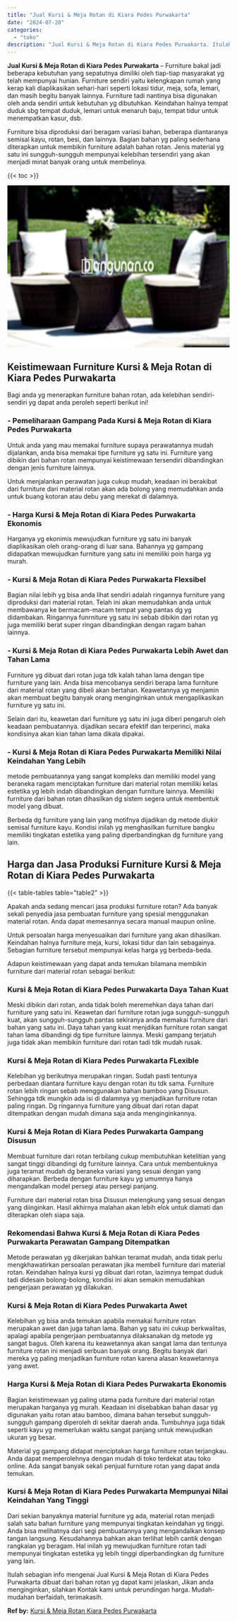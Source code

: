 ```yaml
---
title: "Jual Kursi & Meja Rotan di Kiara Pedes Purwakarta"
date: "2024-07-20"
categories: 
  - "toko"
description: "Jual Kursi & Meja Rotan di Kiara Pedes Purwakarta. Itulah sebagian info mengenai Jual Kursi & Meja Rotan di Kiara Pedes Purwakarta dibuat dari bahan rotan yg..."
---
```


**Jual Kursi & Meja Rotan di Kiara Pedes Purwakarta** – Furniture bakal jadi beberapa kebutuhan yang sepatutnya dimiliki oleh tiap-tiap masyarakat yg telah mempunyai hunian. Furniture sendiri yaitu kelengkapan rumah yang kerap kali diaplikasikan sehari-hari seperti lokasi tidur, meja, sofa, lemari, dan masih begitu banyak lainnya. Furniture tadi nantinya bisa digunakan oleh anda sendiri untuk kebutuhan yg dibutuhkan. Keindahan halnya tempat duduk sbg tempat duduk, lemari untuk menaruh baju, tempat tidur untuk menempatkan kasur, dsb.

Furniture bisa diproduksi dari beragam variasi bahan, beberapa diantaranya semisal kayu, rotan, besi, dan lainnya. Bagian bahan yg paling sederhana diterapkan untuk membikin furniture adalah bahan rotan. Jenis material yg satu ini sungguh-sungguh mempunyai kelebihan tersendiri yang akan menjadi minat banyak orang untuk membelinya.

{{< toc >}}

![Jual Kursi & Meja Rotan di Kiara Pedes Purwakarta](/images/kursi-meja-rotan-murah41.png)

## Keistimewaan Furniture Kursi & Meja Rotan di Kiara Pedes Purwakarta

Bagi anda yg menerapkan furniture bahan rotan, ada kelebihan sendiri-sendiri yg dapat anda peroleh seperti berikut ini!

### \- Pemeliharaan Gampang Pada Kursi & Meja Rotan di Kiara Pedes Purwakarta

Untuk anda yang mau memakai furniture supaya perawatannya mudah dijalankan, anda bisa memakai tipe furniture yg satu ini. Furniture yang dibikin dari bahan rotan mempunyai keistimewaan tersendiri dibandingkan dengan jenis furniture lainnya.

Untuk menjalankan perawatan juga cukup mudah, keadaan ini berakibat dari furniture dari material rotan akan ada bolong yang memudahkan anda untuk buang kotoran atau debu yang merekat di dalamnya.

### \- Harga Kursi & Meja Rotan di Kiara Pedes Purwakarta Ekonomis

Harganya yg ekonimis mewujudkan furniture yg satu ini banyak diaplikasikan oleh orang-orang di luar sana. Bahannya yg gampang didapatkan mewujudkan furniture yang satu ini memiliki poin harga yg murah.

### \- Kursi & Meja Rotan di Kiara Pedes Purwakarta Flexsibel

Bagian nilai lebih yg bisa anda lihat sendiri adalah ringannya furniture yang diproduksi dari material rotan. Telah ini akan memudahkan anda untuk membawanya ke bermacam-macam tempat yang pantas dg yg didambakan. Ringannya funrniture yg satu ini sebab dibikin dari rotan yg juga memiliki berat super ringan dibandingkan dengan ragam bahan lainnya.

### \- Kursi & Meja Rotan di Kiara Pedes Purwakarta Lebih Awet dan Tahan Lama

Furniture yg dibuat dari rotan juga tdk kalah tahan lama dengan tipe furniture yang lain. Anda bisa mencobanya sendiri berapa lama furniture dari material rotan yang dibeli akan bertahan. Keawetannya yg menjamin akan membuat begitu banyak orang menginginkan untuk mengaplikasikan furniture yg satu ini.

Selain dari itu, keawetan dari furniture yg satu ini juga diberi pengaruh oleh keadaan pembuatannya. dijadikan secara efektif dan terperinci, maka kondisinya akan kian tahan lama dikala dipakai.

### \- Kursi & Meja Rotan di Kiara Pedes Purwakarta Memiliki Nilai Keindahan Yang Lebih

metode pembuatannya yang sangat kompleks dan memiliki model yang beraneka ragam menciptakan furniture dari material rotan memiliki kelas estetika yg lebih indah dibandingkan dengan furniture lainnya. Memiliki furniture dari bahan rotan dihasilkan dg sistem segera untuk membentuk model yang dibuat.

Berbeda dg furniture yang lain yang motifnya dijadikan dg metode diukir semisal furniture kayu. Kondisi inilah yg menghasilkan furniture bangku memiliki tingkatan estetika yang paling diperbandingkan dg furniture yang lain.

## Harga dan Jasa Produksi Furniture Kursi & Meja Rotan di Kiara Pedes Purwakarta

{{< table-tables table="table2" >}}

Apakah anda sedang mencari jasa produksi furniture rotan? Ada banyak sekali penyedia jasa pembuatan furniture yang spesial menggunakan material rotan. Anda dapat memesannya secara manual maupun online.

Untuk persoalan harga menyesuaikan dari furniture yang akan dihasilkan. Keindahan halnya furniture meja, kursi, lokasi tidur dan lain sebagainya. Sebagian furniture tersebut mempunyai kelas harga yg berbeda-beda.

Adapun keistimewaan yang dapat anda temukan bilamana membikin furniture dari material rotan sebagai berikut:

### Kursi & Meja Rotan di Kiara Pedes Purwakarta Daya Tahan Kuat

Meski dibikin dari rotan, anda tidak boleh meremehkan daya tahan dari furniture yang satu ini. Keawetan dari furniture rotan juga sungguh-sungguh kuat, akan sungguh-sungguh pantas sekiranya anda memakai furniture dari bahan yang satu ini. Daya tahan yang kuat menjdikan furniture rotan sangat tahan lama dibandingi dg tipe furniture lainnya. Meski gampang terjatuh juga tidak akan membikin furniture dari rotan tadi tdk mudah rusak.

### Kursi & Meja Rotan di Kiara Pedes Purwakarta FLexible

Kelebihan yg berikutnya merupakan ringan. Sudah pasti tentunya perbedaan diantara furniture kayu dengan rotan itu tdk sama. Furniture rotan lebih ringan sebab menggunakan bahan bamboo yang Disusun. Sehingga tdk mungkin ada isi di dalamnya yg menjadikan furniture rotan paling ringan. Dg ringannya furniture yang dibuat dari rotan dapat ditempatkan dengan mudah dimana saja anda menginginkannya.

### Kursi & Meja Rotan di Kiara Pedes Purwakarta Gampang Disusun

Membuat furniture dari rotan terbilang cukup membutuhkan ketelitian yang sangat tinggi dibandingi dg furniture lainnya. Cara untuk membentuknya juga teramat mudah dg beraneka variasi yang sesuai dengan yang diharapkan. Berbeda dengan furniture kayu yg umumnya hanya mengandalkan model persegi atau persegi panjang.

Furniture dari material rotan bisa Disusun melengkung yang sesuai dengan yang diinginkan. Hasil akhirnya malahan akan lebih elok untuk diamati dan diterapkan oleh siapa saja.

### Rekomendasi Bahwa Kursi & Meja Rotan di Kiara Pedes Purwakarta Perawatan Gampang Ditempatkan

Metode perawatan yg dikerjakan bahkan teramat mudah, anda tidak perlu mengkhawatirkan persoalan perawatan jika membeli furniture dari material rotan. Keindahan halnya kursi yg dibuat dari rotan, lazimnya tempat duduk tadi didesain bolong-bolong, kondisi ini akan semakin memudahkan pengerjaan perawatan yg dilakukan.

### Kursi & Meja Rotan di Kiara Pedes Purwakarta Awet

Kelebihan yg bisa anda temukan apabila memakai furniture rotan merupakan awet dan juga tahan lama. Bahan yg satu ini cukup berkwalitas, apalagi apabila pengerjaan pembuatannya dilaksanakan dg metode yg sangat bagus. Oleh karena itu keawetannya akan sangat lama dan tentunya furniture rotan ini menjadi serbuan banyak orang. Begitu banyak dari mereka yg paling menjadikan furniture rotan karena alasan keawetannya yang awet.

### Harga Kursi & Meja Rotan di Kiara Pedes Purwakarta Ekonomis

Bagian keistimewaan yg paling utama pada furniture dari material rotan merupakan harganya yg murah. Keadaan ini disebabkan bahan dasar yg digunakan yaitu rotan atau bamboo, dimana bahan tersebut sungguh-sungguh gampang diperoleh di sekitar daerah anda. Tumbuhnya juga tidak seperti kayu yg memerlukan waktu sangat panjang untuk mewujudkan ukuran yg besar.

Material yg gampang didapat menciptakan harga furniture rotan terjangkau. Anda dapat memperolehnya dengan mudah di toko terdekat atau toko online. Ada sangat banyak sekali penjual furniture rotan yang dapat anda temukan.

### Kursi & Meja Rotan di Kiara Pedes Purwakarta Mempunyai Nilai Keindahan Yang Tinggi

Dari sekian banyaknya material furniture yg ada, material rotan menjadi salah satu bahan furniture yang mempunyai tingkatan keindahan yg tinggi. Anda bisa melihatnya dari segi pembuatannya yang mengandalkan konsep tangan langsung. Kesudahannya bahkan akan terlihat lebih cantik dengan rangkaian yg beragam. Hal inilah yg mewujudkan furniture rotan tadi mempunyai tingkatan estetika yg lebih tinggi diperbandingkan dg furniture yang lain.

Itulah sebagian info mengenai Jual Kursi & Meja Rotan di Kiara Pedes Purwakarta dibuat dari bahan rotan yg dapat kami jelaskan, Jikan anda menginginkan, silahkan Kontak kami untuk perundingan harga. Mudah-mudahan berfaidah, terimakasih.

**Ref by:** [Kursi & Meja Rotan Kiara Pedes Purwakarta](https://id.wikipedia.org/wiki/Kursi)
